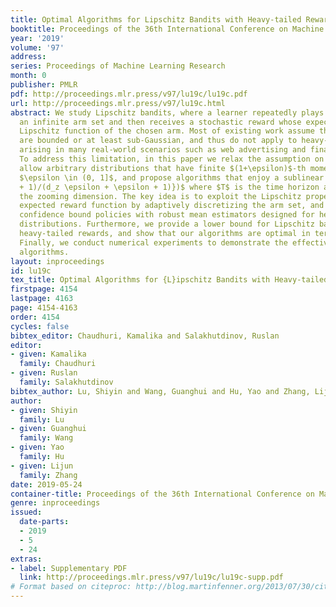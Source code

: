 ```yaml
---
title: Optimal Algorithms for Lipschitz Bandits with Heavy-tailed Rewards
booktitle: Proceedings of the 36th International Conference on Machine Learning
year: '2019'
volume: '97'
address: 
series: Proceedings of Machine Learning Research
month: 0
publisher: PMLR
pdf: http://proceedings.mlr.press/v97/lu19c/lu19c.pdf
url: http://proceedings.mlr.press/v97/lu19c.html
abstract: We study Lipschitz bandits, where a learner repeatedly plays one arm from
  an infinite arm set and then receives a stochastic reward whose expectation is a
  Lipschitz function of the chosen arm. Most of existing work assume the reward distributions
  are bounded or at least sub-Gaussian, and thus do not apply to heavy-tailed rewards
  arising in many real-world scenarios such as web advertising and financial markets.
  To address this limitation, in this paper we relax the assumption on rewards to
  allow arbitrary distributions that have finite $(1+\epsilon)$-th moments for some
  $\epsilon \in (0, 1]$, and propose algorithms that enjoy a sublinear regret of $\widetilde{O}(T^{(d_z\epsilon
  + 1)/(d_z \epsilon + \epsilon + 1)})$ where $T$ is the time horizon and $d_z$ is
  the zooming dimension. The key idea is to exploit the Lipschitz property of the
  expected reward function by adaptively discretizing the arm set, and employ upper
  confidence bound policies with robust mean estimators designed for heavy-tailed
  distributions. Furthermore, we provide a lower bound for Lipschitz bandits with
  heavy-tailed rewards, and show that our algorithms are optimal in terms of $T$.
  Finally, we conduct numerical experiments to demonstrate the effectiveness of our
  algorithms.
layout: inproceedings
id: lu19c
tex_title: Optimal Algorithms for {L}ipschitz Bandits with Heavy-tailed Rewards
firstpage: 4154
lastpage: 4163
page: 4154-4163
order: 4154
cycles: false
bibtex_editor: Chaudhuri, Kamalika and Salakhutdinov, Ruslan
editor:
- given: Kamalika
  family: Chaudhuri
- given: Ruslan
  family: Salakhutdinov
bibtex_author: Lu, Shiyin and Wang, Guanghui and Hu, Yao and Zhang, Lijun
author:
- given: Shiyin
  family: Lu
- given: Guanghui
  family: Wang
- given: Yao
  family: Hu
- given: Lijun
  family: Zhang
date: 2019-05-24
container-title: Proceedings of the 36th International Conference on Machine Learning
genre: inproceedings
issued:
  date-parts:
  - 2019
  - 5
  - 24
extras:
- label: Supplementary PDF
  link: http://proceedings.mlr.press/v97/lu19c/lu19c-supp.pdf
# Format based on citeproc: http://blog.martinfenner.org/2013/07/30/citeproc-yaml-for-bibliographies/
---
```

